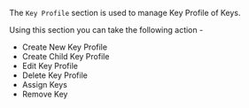 The ```Key Profile``` section is used to manage Key Profile of Keys.

Using this section you can take the following action -
</br>
- Create New Key Profile
- Create Child Key Profile
- Edit Key Profile
- Delete Key Profile
- Assign Keys
- Remove Key